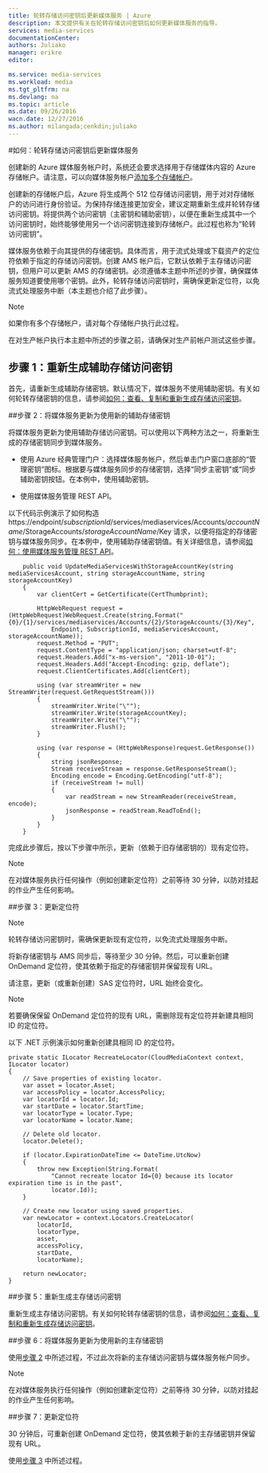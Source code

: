 ```yaml
---
title: 轮转存储访问密钥后更新媒体服务 | Azure
description: 本文提供有关在轮转存储访问密钥后如何更新媒体服务的指导。
services: media-services
documentationCenter: 
authors: Juliako
manager: erikre
editor: 

ms.service: media-services
ms.workload: media
ms.tgt_pltfrm: na
ms.devlang: na
ms.topic: article
ms.date: 09/26/2016
wacn.date: 12/27/2016
ms.author: milangada;cenkdin;juliako
---
```


#如何：轮转存储访问密钥后更新媒体服务

创建新的 Azure 媒体服务帐户时，系统还会要求选择用于存储媒体内容的 Azure 存储帐户。请注意，可以向媒体服务帐户[添加多个存储帐户](./meda-services-managing-multiple-storage-accounts.md)。

创建新的存储帐户后，Azure 将生成两个 512 位存储访问密钥，用于对对存储帐户的访问进行身份验证。为保持存储连接更加安全，建议定期重新生成并轮转存储访问密钥。将提供两个访问密钥（主密钥和辅助密钥），以便在重新生成其中一个访问密钥时，始终能够使用另一个访问密钥连接到存储帐户。此过程也称为“轮转访问密钥”。

媒体服务依赖于向其提供的存储密钥。具体而言，用于流式处理或下载资产的定位符依赖于指定的存储访问密钥。创建 AMS 帐户后，它默认依赖于主存储访问密钥，但用户可以更新 AMS 的存储密钥。必须遵循本主题中所述的步骤，确保媒体服务知道要使用哪个密钥。此外，轮转存储访问密钥时，需确保更新定位符，以免流式处理服务中断（本主题也介绍了此步骤）。

>[!NOTE]
><p>如果你有多个存储帐户，请对每个存储帐户执行此过程。<p>在对生产帐户执行本主题中所述的步骤之前，请确保对生产前帐户测试这些步骤。

## 步骤 1：重新生成辅助存储访问密钥

首先，请重新生成辅助存储密钥。默认情况下，媒体服务不使用辅助密钥。有关如何轮转存储密钥的信息，请参阅[如何：查看、复制和重新生成存储访问密钥](../storage/storage-create-storage-account.md#view-copy-and-regenerate-storage-access-keys)。

##<a id="step2"></a>步骤 2：将媒体服务更新为使用新的辅助存储密钥

将媒体服务更新为使用辅助存储访问密钥。可以使用以下两种方法之一，将重新生成的存储密钥同步到媒体服务。

- 使用 Azure 经典管理门户：选择媒体服务帐户，然后单击门户窗口底部的“管理密钥”图标。根据要与媒体服务同步的存储密钥，选择“同步主密钥”或“同步辅助密钥按钮。在本例中，使用辅助密钥。

- 使用媒体服务管理 REST API。

以下代码示例演示了如何构造 https://endpoint/*subscriptionId*/services/mediaservices/Accounts/*accountName*/StorageAccounts/*storageAccountName*/Key 请求，以便将指定的存储密钥与媒体服务同步。在本例中，使用辅助存储密钥值。有关详细信息，请参阅[如何：使用媒体服务管理 REST API](https://docs.microsoft.com/zh-cn/rest/api/media/management/how-to-use-media-services-management-rest-api)。

```
    public void UpdateMediaServicesWithStorageAccountKey(string mediaServicesAccount, string storageAccountName, string storageAccountKey)
    {
        var clientCert = GetCertificate(CertThumbprint);

        HttpWebRequest request = (HttpWebRequest)WebRequest.Create(string.Format("{0}/{1}/services/mediaservices/Accounts/{2}/StorageAccounts/{3}/Key",
            Endpoint, SubscriptionId, mediaServicesAccount, storageAccountName));
        request.Method = "PUT";
        request.ContentType = "application/json; charset=utf-8";
        request.Headers.Add("x-ms-version", "2011-10-01");
        request.Headers.Add("Accept-Encoding: gzip, deflate");
        request.ClientCertificates.Add(clientCert);

        using (var streamWriter = new StreamWriter(request.GetRequestStream()))
        {
            streamWriter.Write("\"");
            streamWriter.Write(storageAccountKey);
            streamWriter.Write("\"");
            streamWriter.Flush();
        }

        using (var response = (HttpWebResponse)request.GetResponse())
        {
            string jsonResponse;
            Stream receiveStream = response.GetResponseStream();
            Encoding encode = Encoding.GetEncoding("utf-8");
            if (receiveStream != null)
            {
                var readStream = new StreamReader(receiveStream, encode);
                jsonResponse = readStream.ReadToEnd();
            }
        }
    }
```

完成此步骤后，按以下步骤中所示，更新（依赖于旧存储密钥的）现有定位符。

>[!NOTE]
>在对媒体服务执行任何操作（例如创建新定位符）之前等待 30 分钟，以防对挂起的作业产生任何影响。

##<a name="step3" id="step-3-update-locators"></a>步骤 3：更新定位符 
>[!NOTE]
>轮转存储访问密钥时，需确保更新现有定位符，以免流式处理服务中断。

将新存储密钥与 AMS 同步后，等待至少 30 分钟。然后，可以重新创建 OnDemand 定位符，使其依赖于指定的存储密钥并保留现有 URL。

请注意，更新（或重新创建）SAS 定位符时，URL 始终会变化。

>[!NOTE]
> 若要确保保留 OnDemand 定位符的现有 URL，需删除现有定位符并新建具相同 ID 的定位符。

以下 .NET 示例演示如何重新创建具相同 ID 的定位符。

```
private static ILocator RecreateLocator(CloudMediaContext context, ILocator locator)
{
    // Save properties of existing locator.
    var asset = locator.Asset;
    var accessPolicy = locator.AccessPolicy;
    var locatorId = locator.Id;
    var startDate = locator.StartTime;
    var locatorType = locator.Type;
    var locatorName = locator.Name;

    // Delete old locator.
    locator.Delete();

    if (locator.ExpirationDateTime <= DateTime.UtcNow)
    {
        throw new Exception(String.Format(
            "Cannot recreate locator Id={0} because its locator expiration time is in the past",
            locator.Id));
    }

    // Create new locator using saved properties.
    var newLocator = context.Locators.CreateLocator(
        locatorId,
        locatorType,
        asset,
        accessPolicy,
        startDate,
        locatorName);

    return newLocator;
}
```

##步骤 5：重新生成主存储访问密钥

重新生成主存储访问密钥。有关如何轮转存储密钥的信息，请参阅[如何：查看、复制和重新生成存储访问密钥](../storage/storage-create-storage-account.md#view-copy-and-regenerate-storage-access-keys)。

##步骤 6：将媒体服务更新为使用新的主存储密钥

使用[步骤 2](./media-services-roll-storage-access-keys.md#step2) 中所述过程，不过此次将新的主存储访问密钥与媒体服务帐户同步。

>[!NOTE]
>在对媒体服务执行任何操作（例如创建新定位符）之前等待 30 分钟，以防对挂起的作业产生任何影响。

##步骤 7：更新定位符  

30 分钟后，可重新创建 OnDemand 定位符，使其依赖于新的主存储密钥并保留现有 URL。

使用[步骤 3](./media-services-roll-storage-access-keys.md#step-3-update-locators) 中所述过程。

<!---HONumber=Mooncake_Quality_Review_1202_2016-->